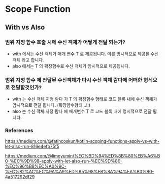 # Scope Function

## With vs Also

### 범위 지정 함수 호출 시에 수신 객체가 어떻게 전달 되는가?
- with 에서는 수신 객체가 매개 변수 T 로 제공됩니다. 이를 명시적으로 제공된 수신 객체 라고 합니다.
- also 에서는 T 의 확장함수로 수신 객체가 암시적으로 제공됩니다.

###  범위 지정 함수 에 전달된 수신객체가 다시 수신 객체 람다에 어떠한 형식으로 전달할것인가?
- with 는 수신 객체 지정 람다 가 T 의 확장함수 형태로 코드 블록 내에 수신 객체가 암시적으로 전달 됩니다. (확장함수형태...!!)
- also 는 수신 객체 지정 람다 에 매개변수 T 로 코드 블록 내에 명시적으로 전달 됩니다.


### References

https://medium.com/@fatihcoskun/kotlin-scoping-functions-apply-vs-with-let-also-run-816e4efb75f5

https://medium.com/@limgyumin/%EC%BD%94%ED%8B%80%EB%A6%B0-%EC%9D%98-apply-with-let-also-run-%EC%9D%80-%EC%96%B8%EC%A0%9C-%EC%82%AC%EC%9A%A9%ED%95%98%EB%8A%94%EA%B0%80-4a517292df29
